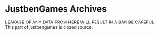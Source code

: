 # JustbenGames Archives
LEAKAGE OF ANY DATA FROM HERE WILL RESULT IN A BAN BE CAREFUL<br>
This part of justbengames is closed source.
